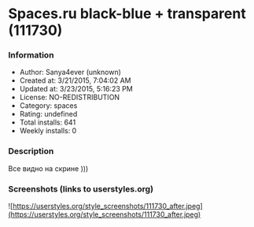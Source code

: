 # Spaces.ru black-blue + transparent (111730)

### Information
- Author: Sanya4ever (unknown)
- Created at: 3/21/2015, 7:04:02 AM
- Updated at: 3/23/2015, 5:16:23 PM
- License: NO-REDISTRIBUTION
- Category: spaces
- Rating: undefined
- Total installs: 641
- Weekly installs: 0


### Description
Все видно на скрине )))


### Screenshots (links to userstyles.org)
![https://userstyles.org/style_screenshots/111730_after.jpeg](https://userstyles.org/style_screenshots/111730_after.jpeg)


